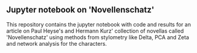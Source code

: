 ## Jupyter notebook on 'Novellenschatz'
This repository contains the jupyter notebook with code and results for an article on
Paul Heyse's and Hermann Kurz' collection of novellas called 'Novellenschatz' using
methods from stylometry like Delta, PCA and Zeta and network analysis for the
characters.
